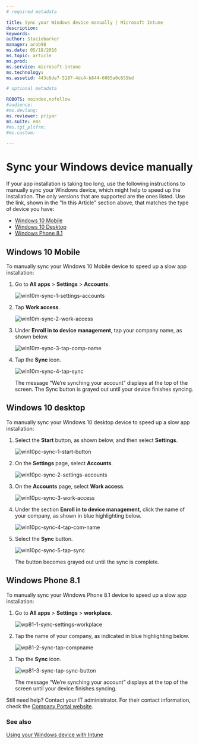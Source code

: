 ```yaml
---
# required metadata

title: Sync your Windows device manually | Microsoft Intune
description:
keywords:
author: Staciebarker
manager: arob98
ms.date: 05/18/2016
ms.topic: article
ms.prod:
ms.service: microsoft-intune
ms.technology:
ms.assetid: 443c6de7-5187-4dc4-b844-6085a0c659bd

# optional metadata

ROBOTS: noindex,nofollow
#audience:
#ms.devlang:
ms.reviewer: priyar
ms.suite: ems
#ms.tgt_pltfrm:
#ms.custom:

---
```



# Sync your Windows device manually
If your app installation is taking too long, use the following instructions to manually sync your Windows device, which might help to speed up the installation. The only versions that are supported are the ones listed. Use the link, shown in the "In this Article" section above, that matches the type of device you have:

* [Windows 10 Mobile](#windows-10-mobile)
* [Windows 10 Desktop](#windows-10-desktop)
* [Windows Phone 8.1](#windows-phone-8-1)


## Windows 10 Mobile
To manually sync your Windows 10 Mobile device to speed up a slow app installation:

1. Go to **All apps** > **Settings** > **Accounts**.

    ![win10m-sync-1-settings-accounts](./media/win10m-sync-1-settings-accounts.png)
    
2. Tap **Work access**.

    ![win10m-sync-2-work-access](./media/win10m-sync-2-work-access.png)
    
3. Under **Enroll in to device management**, tap your company name, as shown below.

    ![win10m-sync-3-tap-comp-name](./media/win10m-sync-3-tap-comp-name.png)
    
4. Tap the **Sync** icon.

    ![win10m-sync-4-tap-sync](./media/win10m-sync-4-tap-sync.png)
    
    The message “We’re synching your account” displays at the top of the screen. The Sync button is grayed out until your device finishes syncing.

## Windows 10 desktop
To manually sync your Windows 10 desktop device to speed up a slow app installation:

1. Select the **Start** button, as shown below, and then select **Settings**.

    ![win10pc-sync-1-start-button](./media/win10pc-sync-1-start-button.png)
    
2. On the **Settings** page, select **Accounts**.
 
    ![win10pc-sync-2-settings-accounts](./media/win10pc-sync-2-settings-accounts.png)
    
3. On the **Accounts** page, select **Work access**.
    
    ![win10pc-sync-3-work-access](./media/win10pc-sync-3-work-access.png)
    
4. Under the section **Enroll in to device management**, click the name of your company, as shown in blue highlighting below.
    
    ![win10pc-sync-4-tap-com-name](./media/win10pc-sync-4-tap-com-name.png)
   
5. Select the **Sync** button.
    
    ![win10pc-sync-5-tap-sync](./media/win10pc-sync-5-tap-sync.png)
   
   The button becomes grayed out until the sync is complete.

## Windows Phone 8.1
To manually sync your Windows Phone 8.1 device to speed up a slow app installation:

1. Go to **All apps** > **Settings** > **workplace**.

    ![wp81-1-sync-settings-workplace](./media/wp81-1-sync-settings-workplace.png)
    
2. Tap the name of your company, as indicated in blue highlighting below.

    ![wp81-2-sync-tap-compname](./media/wp81-2-sync-tap-compname.png)
   
3. Tap the **Sync** icon.

    ![wp81-3-sync-tap-sync-button](./media/wp81-3-sync-tap-sync-button.png)
    
   The message “We’re synching your account” displays at the top of the screen until your device finishes syncing.

Still need help? Contact your IT administrator. For their contact information, check the [Company Portal website](http://portal.manage.microsoft.com).

### See also
[Using your Windows device with Intune](using-your-windows-device-with-intune.md)

